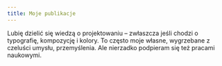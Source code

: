 ```yaml
---
title: Moje publikacje
---
```


Lubię dzielić się wiedzą o projektowaniu – zwłaszcza jeśli chodzi o
typografię, kompozycję i kolory. To często moje własne, wygrzebane z czeluści
umysłu, przemyślenia. Ale nierzadko podpieram się też pracami naukowymi.
